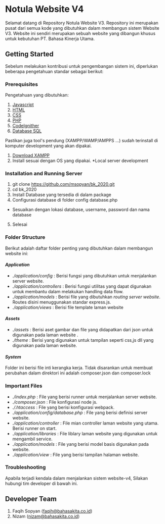 # Notula Website V4

Selamat datang di Repository Notula Website V3.  Repository ini merupakan pusat dari semua kode yang dibutuhkan dalam membangun sistem Website V3. Website ini sendiri merupakan sebuah website yang dibangun khusus untuk kebutuhan PT. Bahasa Kinerja Utama.  

## Getting Started

Sebelum melakukan kontribusi untuk pengembangan sistem ini, diperlukan beberapa pengetahuan standar sebagai berikut: 

### Prerequisites

Pengetahuan yang dibutuhkan: 

1. [Javascript](https://javascript.info)
2. [HTML](https://www.w3schools.com/html/html_intro.asp)
3. [CSS](https://www.w3schools.com/css/)
4. [PHP](https://www.php.net/)
5. [CodeIgnither](https://codeigniter.com/)
6. [Database SQL](https://mariadb.org/)

Pastikan juga tool's pendung (XAMPP/WAMP/AMPPS ...) sudah terinstall di komputer development yang akan dipakai.

1. [Download XAMPP](https://www.apachefriends.org/index.html)
2. Install sesuai dengan OS yang dipakai.
*Local server development

### Installation and Running Server
1. git clone https://github.com/msopyan/bk_2020.git
2. cd bk_2020
3. Install Database yang tersedia di dalam package
4. Configurasi database di folder config database.php
* Sesuaikan dengan lokasi database, username, password dan nama database
5. Selesai

### Folder Structure

Berikut adalah daftar folder penting yang dibutuhkan dalam membangun website ini: 

#### *Application*
- _./application/config_ : Berisi fungsi yang dibutuhkan untuk menjalankan server website.
- _./application/controllers_ : Berisi fungsi utilitas yang dapat digunakan untuk membantu dalam melakukan handling data flow. 
- _./application/models_ : Berisi file yang dibutuhkan _routing server website_. Routes disini menuggunakan standar express.js.
- _./application/views_ : Berisi file template laman website

#### *Assets*
- _./assets_ : Berisi aset gambar dan file yang didapatkan dari json untuk digunakan pada laman website .
- _./theme_ : Berisi yang digunakan untuk tampilan seperti css,js dll yang digunakan pada laman website.

#### *System*
Folder ini berisi file inti kerangka kerja. Tidak disarankan untuk membuat perubahan dalam direktori ini adalah composer.json dan composer.lock

### Important Files

- _./index.php_ : File yang berisi runner untuk menjalankan server website.
- _./composer.json_ : File konfigurasi node js.
- _./.htaccess_ : File yang berisi konfigurasi webpack.
- _./application/config/database.php_ : File yang berisi definisi server website. 
- _./application/controller_ : File mian controller laman website yang utama. Berisi runner on start.
- _./application/libraries_ : File liblary laman website yang digunakan untuk mengambil service.
- _./application/models_ : File yang berisi model basis digunakan pada website. 
- _./application/view_ : File yang berisi tampilan halaman website.
 
### Troubleshooting

Apabila terjadi kendala dalam menjalankan sistem website-v4, Silakan hubungi tim developer di bawah ini. 

## Developer Team

1. Faqih Sopyan (faqih@bahasakita.co.id)
2. Nizam (nizam@bahasakita.co.id)

